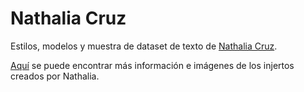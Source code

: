 # Nathalia Cruz

Estilos, modelos y muestra de dataset de texto de [Nathalia Cruz](https://www.instagram.com/nathalia.sie/).

[Aquí]() se puede encontrar más información e imágenes de los injertos creados por Nathalia.